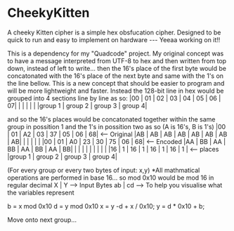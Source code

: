 # CheekyKitten
A cheeky Kitten cipher is a simple hex obsfucation cipher. Designed to be quick to run and easy to implement on hardware --- Yeeaa working on it!!

This is a dependency for my "Quadcode" project. My original concept was to have a message interpreted from UTF-8 to hex and then written from top down, instead of left to write... then the 16's place of the first byte would be concatonated with the 16's place of the next byte and same with the 1's on the line bellow. This is a new concept that should be easier to program and will be more lightweight and faster. Instead the 128-bit line in hex would be grouped into 4 sections line by line as so:
|00 | 01 | 02 | 03 | 04 | 05 | 06 | 07|
|        |         |         |        |
|group 1 | group 2 | group 3 | group 4|

and so the 16's places would be concatonated together within the same group in possition 1 and the 1's in possition two
as so (A is 16's, B is 1's)
|00 | 01 | A2 | 03 | 37 | 05 | 06 | 68| <-- Original
|AB | AB | AB | AB | AB | AB | AB | AB|
|        |         |         |        |
|00 | 01 | A0 | 23 | 30 | 75 | 06 | 68| <-- Encoded
|AA | BB | AA | BB | AA | BB | AA | BB|
|   |    |    |    |    |    |    |   |
|16 | 1  | 16 | 1  | 16 | 1  | 16 | 1 | <-- places
|group 1 | group 2 | group 3 | group 4|


(For every group or every two bytes of input: x,y)
*All mathmatical operations are performed in base 16... so mod 0x10 would be mod 16 in regular decimal
 X | Y --> Input Bytes
ab | cd --> To help you visualise what the variables represent

b = x mod 0x10
d = y mod 0x10
x = y -d + x / 0x10;
y = d * 0x10 + b;

Move onto next group...

